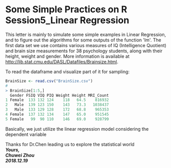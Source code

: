 # Some Simple Practices on R Session5_Linear Regression              
This letter is mainly to simulate some simple examples in Linear Regression, and to figure out the algorithms for some outputs of the function 'lm'. The first data set we use contains various measures of IQ (Intelligence Quotient) and brain size measurements for 38 psychology students, along with their height, weight and gender. More information is available at http://lib.stat.cmu.edu/DASL/Datafiles/Brainsize.html.                
          
To read the dataframe and visualize part of it for sampling:           
```r
BrainSize <- read.csv("BrainSize.csv")
#
> BrainSize[1:5,]
  Gender FSIQ VIQ PIQ Weight Height MRI_Count
1 Female  133 132 124    118   64.5    816932
2   Male  139 123 150    143   73.3   1038437
3   Male  133 129 128    172   68.8    965353
4 Female  137 132 134    147   65.0    951545
5 Female   99  90 110    146   69.0    928799
```
Basically, we just utilize the linear regression model considering the dependent variable                   
       




Thanks for Dr.Chen leading us to explore the statistical world                                        
**_Yours,_**                         
**_Chuwei Zhou_**                 
**_2018.12.19_**                     
 

       
